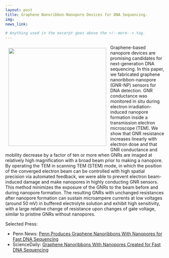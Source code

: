 ```yaml
---
layout: post
title: Graphene Nanoribbon-Nanopore Devices for DNA Sequencing.
img: 
news_link:

# Anything used in the excerpt goes above the <!--more--> tag.
---
```


<img src="{{site.baseurl}}/{{site.img_path}}/nodna2.jpg" align="left" style="padding: 10px;" width="310">

Graphene-based nanopore devices are promising candidates for next-generation DNA sequencing. 
In this paper, we fabricated graphene nanoribbon-nanopore (GNR-NP) sensors for DNA detection. 
GNR conductance was monitored in situ during electron irradiation-induced nanopore formation inside a transmission electron microscope (TEM). 
We show that GNR resistance increases linearly with electron dose and that GNR conductance and mobility decrease by a factor of ten or more when GNRs are imaged at relatively high magnification with a broad beam prior to making a nanopore. 
By operating the TEM in scanning TEM (STEM) mode, in which the position of the converged electron beam can be controlled with high spatial precision via automated feedback, we were able to prevent electron beam-induced damage and make nanopores in highly conducting GNR sensors. 
This method minimizes the exposure of the GNRs to the beam before and during nanopore formation. 
The resulting GNRs with unchanged resistances after nanopore formation can sustain microampere currents at low voltages (around 50 mV) in buffered electrolyte solution and exhibit high sensitivity, with a large relative change of resistance upon changes of gate voltage, similar to pristine GNRs without nanopores.

Selected Press:

* Penn News: [Penn Produces Graphene Nanoribbons With Nanopores for Fast DNA Sequencing](http://www.upenn.edu/pennnews/news/penn-produces-graphene-nanoribbons-nanopores-fast-dna-sequencing)
* ScienceDaily: [Graphene Nanoribbons With Nanopores Created for Fast DNA Sequencing](http://www.sciencedaily.com/releases/2013/11/131118111909.htm)

<!--more-->
